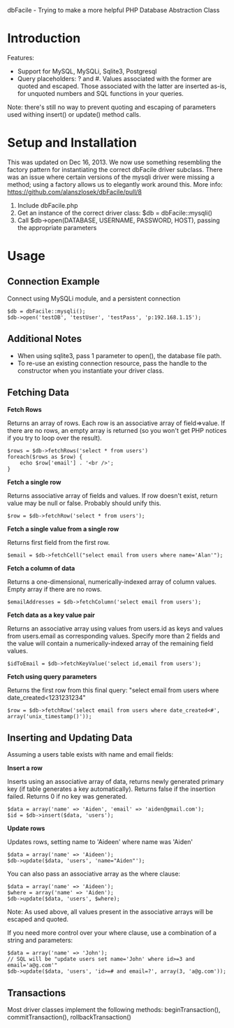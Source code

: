 dbFacile - Trying to make a more helpful PHP Database Abstraction Class

Introduction
====

Features:

* Support for MySQL, MySQLi, Sqlite3, Postgresql
* Query placeholders: ? and #. Values associated with the former are quoted and escaped. Those associated with the latter are inserted as-is, for unquoted numbers and SQL functions in your queries.

Note: there's still no way to prevent quoting and escaping of parameters used withing insert() or update() method calls.

Setup and Installation
====

This was updated on Dec 16, 2013. We now use something resembling the factory pattern for instantiating the correct dbFacile driver subclass. There was an issue where certain versions of the mysqli driver were missing a method; using a factory allows us to elegantly work around this. More info: https://github.com/alanszlosek/dbFacile/pull/8

1. Include dbFacile.php
2. Get an instance of the correct driver class: $db = dbFacile::mysqli()
3. Call $db->open(DATABASE, USERNAME, PASSWORD, HOST), passing the appropriate parameters

Usage
====

Connection Example
----

Connect using MySQLi module, and a persistent connection

    $db = dbFacile::mysqli();
    $db->open('testDB', 'testUser', 'testPass', 'p:192.168.1.15');
		
Additional Notes
----

* When using sqlite3, pass 1 parameter to open(), the database file path.
* To re-use an existing connection resource, pass the handle to the constructor when you instantiate your driver class.

Fetching Data
----

**Fetch Rows**

Returns an array of rows. Each row is an associative array of field=>value. If there are no rows, an empty array is returned (so you won't get PHP notices if you try to loop over the result).

    $rows = $db->fetchRows('select * from users')
    foreach($rows as $row) {
        echo $row['email'] . '<br />';
    }

**Fetch a single row**

Returns associative array of fields and values. If row doesn't exist, return value may be null or false. Probably should unify this.

    $row = $db->fetchRow('select * from users');

**Fetch a single value from a single row**

Returns first field from the first row.

    $email = $db->fetchCell("select email from users where name='Alan'");

**Fetch a column of data**

Returns a one-dimensional, numerically-indexed array of column values. Empty array if there are no rows.

    $emailAddresses = $db->fetchColumn('select email from users');

**Fetch data as a key value pair**

Returns an associative array using values from users.id as keys and values from users.email as corresponding values. Specify more than 2 fields and the value will contain a numerically-indexed array of the remaining field values.

    $idToEmail = $db->fetchKeyValue('select id,email from users');

**Fetch using query parameters**

Returns the first row from this final query: "select email from users where date_created<1231231234"

    $row = $db->fetchRow('select email from users where date_created<#', array('unix_timestamp()'));

Inserting and Updating Data
----

Assuming a users table exists with name and email fields:

**Insert a row**

Inserts using an associative array of data, returns newly generated primary key (if table generates a key automatically).
Returns false if the insertion failed.
Returns 0 if no key was generated.

    $data = array('name' => 'Aiden', 'email' => 'aiden@gmail.com');
    $id = $db->insert($data, 'users');

**Update rows**

Updates rows, setting name to 'Aideen' where name was 'Aiden'

    $data = array('name' => 'Aideen');
    $db->update($data, 'users', 'name="Aiden"');

You can also pass an associative array as the where clause:

    $data = array('name' => 'Aideen');
    $where = array('name' => 'Aiden');
    $db->update($data, 'users', $where);

Note: As used above, all values present in the associative arrays will be escaped and quoted.

If you need more control over your where clause, use a combination of a string and parameters:

    $data = array('name' => 'John');
    // SQL will be "update users set name='John' where id>=3 and email='a@g.com'"
    $db->update($data, 'users', 'id>=# and email=?', array(3, 'a@g.com'));

Transactions
----
	
Most driver classes implement the following methods: beginTransaction(), commitTransaction(), rollbackTransaction()
